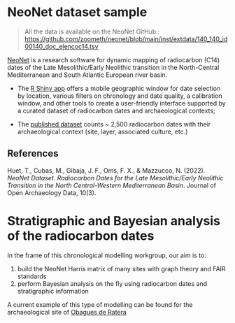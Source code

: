 # NeoNet dataset sample
> All the data is available on the NeoNet GitHub.: https://github.com/zoometh/neonet/blob/main/inst/extdata/140_140_id00140_doc_elencoc14.tsv

[NeoNet](https://github.com/zoometh/neonet) is a research software for dynamic mapping of radiocarbon (C14) dates of the Late Mesolithic/Early Neolithic transition in the North-Central Mediterranean and South Atlantic European river basin. 

* The [R Shiny app](http://shinyserver.cfs.unipi.it:3838/C14/) offers a mobile geographic window for date selection by location, various filters on chronology and date quality, a calibration window, and other tools to create a user-friendly interface supported by a curated dataset of radiocarbon dates and archaeological contexts;

* The [published dataset](https://digitallib.unipi.it/it/raccolta/The-NeoNet-dataset-version-1.-A-new-dataset-of-radiocarbon-dates-for-the-study-of-the-Late-Mesolithic-Early-Neolithic-transition-in-the-North-Central-Western-Mediterranean-watershed./) counts ~ 2,500 radiocarbon dates with their archaeological context (site, layer, associated culture, etc.)  

## References 
Huet, T., Cubas, M., Gibaja, J. F., Oms, F. X., & Mazzucco, N. (2022). *NeoNet Dataset. Radiocarbon Dates for the Late Mesolithic/Early Neolithic Transition in the North Central-Western Mediterranean Basin*. Journal of Open Archaeology Data, 10(3).
 
# Stratigraphic and Bayesian analysis of the radiocarbon dates

In the frame of this chronological modelling workgroup, our aim is to:

1. build the NeoNet Harris matrix of many sites with graph theory and FAIR standards
2. perform Bayesian analysis on the fly using radiocarbon dates and stratigraphic information

A current example of this type of modelling can be found for the archaeological site of [Obagues de Ratera](https://github.com/historical-time/data-samples/blob/main/neonet/TEST_2.tsv)
